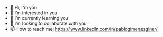 - 👋 Hi, I’m you
- 👀 I’m interested in you
- 🌱 I’m currently learning you
- 💞️ I’m looking to collaborate with you
- 📫 How to reach me:
 https://www.linkedin.com/in/pablogimenezginer/

<!---
PabloGimenezGiner/PabloGimenezGiner is a ✨ special ✨ repository because its `README.md` (this file) appears on your GitHub profile.
You can click the Preview link to take a look at your changes.
--->
